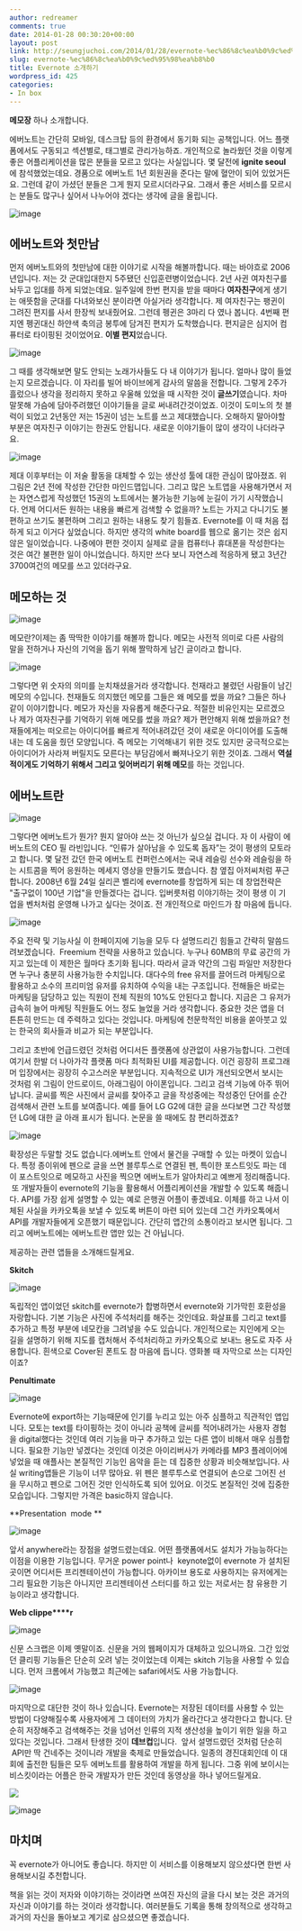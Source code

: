 ```yaml
---
author: redreamer
comments: true
date: 2014-01-28 00:30:20+00:00
layout: post
link: http://seungjuchoi.com/2014/01/28/evernote-%ec%86%8c%ea%b0%9c%ed%95%98%ea%b8%b0/
slug: evernote-%ec%86%8c%ea%b0%9c%ed%95%98%ea%b8%b0
title: Evernote 소개하기
wordpress_id: 425
categories:
- In box
---
```


**메모장** 하나 소개합니다.

에버노트는 간단히 모바일, 데스크탑 등의 환경에서 동기화 되는 공책입니다. 어느 플랫폼에서도 구동되고 섹션별로, 태그별로 관리가능하죠. 개인적으로 놀라웠던 것을 이렇게 좋은 어플리케이션을 많은 분들을 모르고 있다는 사실입니다. 몇 달전에 **ignite seoul**에 참석했었는데요. 경품으로 에버노트 1년 회원권을 준다는 말에 혈안이 되어 있었거든요. 그런데 같이 가셨던 분들은 그게 뭔지 모르시더라구요. 그래서 좋은 서비스를 모르시는 분들도 많구나 싶어서 나누어야 겠다는 생각에 글을 올립니다.

![image](http://media.tumblr.com/0c8e56bd462aa1e0eaa18188981ab000/tumblr_inline_mwehzkRGQf1qza1m0.png)


## 에버노트와 첫만남


먼저 에버노트와의 첫만남에 대한 이야기로 시작을 해볼까합니다. 때는 바야흐로 2006년입니다. 저는 갓 군대입대한지 5주됐던 신입훈련병이었습니다. 2년 사귄 여자친구를 놔두고 입대를 하게 되었는데요. 일주일에 한번 편지을 받을 때마다 **여자친구**에게 생기는 애뜻함을 군대를 다녀와보신 분이라면 아실거라 생각합니다. 제 여자친구는 팽귄이 그려진 편지를 사서 한장씩 보내줬어요. 그런데 펭귄은 3마리 다 였나 봅니다. 4번째 편지엔 펭귄대신 하얀색 축의금 봉투에 담겨진 편지가 도착했습니다. 편지글은 심지어 컴퓨터로 타이핑된 것이었어요. **이별 편지**었습니다.

![image](http://media.tumblr.com/a228cad05b92d8b2fea0407739483a39/tumblr_inline_mwehyiCuDO1qza1m0.png)

그 때를 생각해보면 말도 안되는 노래가사들도 다 내 이야기가 됩니다. 얼마나 많이 들었는지 모르겠습니다. 이 자리를 빌어 바이브에게 감사의 말씀을 전합니다. 그렇게 2주가 흘렀으나 생각을 정리하지 못하고 우울해 있었을 때 시작한 것이 **글쓰기**였습니다. 차마 말못해 가슴에 담아주려했던 이야기들을 글로 써내려간것이었죠. 이것이 도미노의 첫 블럭이 되었고 2년동안 저는 15권이 넘는 노트를 쓰고 제대했습니다. 오해하지 말아야할 부분은 여자친구 이야기는 한권도 안됩니다. 새로운 이야기들이 많이 생각이 나더라구요.

![image](http://media.tumblr.com/3a0f8e08eba1ee03f5a19fbc9dbe59bb/tumblr_inline_mwehwwIoWz1qza1m0.png)

제대 이후부터는 이 저술 활동을 대체할 수 있는 생산성 툴에 대한 관심이 많아졌죠. 위 그림은 2년 전에 작성한 간단한 마인드맵입니다. 그리고 많은 노트앱을 사용해가면서 저는 자연스럽게 작성했던 15권의 노트에서는 불가능한 기능에 눈길이 가기 시작했습니다. 언제 어디서든 원하는 내용을 빠르게 검색할 수 없을까? 노트는 가지고 다니기도 불편하고 쓰기도 불편하며 그리고 원하는 내용도 찾기 힘들죠. Evernote를 이 때 처음 접하게 되고 이거다 싶었습니다. 하지만 생각의 white board를 웹으로 옮기는 것은 쉽지 않은 일이었습니다. 나중에야 편한 것이지 실제로 글을 컴퓨터나 휴대폰을 작성한다는 것은 여간 불편한 일이 아니었습니다. 하지만 쓰다 보니 자연스레 적응하게 됐고 3년간 3700여건의 메모를 쓰고 있더라구요.


## 메모하는 것


![image](http://media.tumblr.com/97dc0ec5401772a208d426ed7d9365e1/tumblr_inline_mwei1fVSjJ1qza1m0.png)

메모란?이제는 좀 딱딱한 이야기를 해볼까 합니다. 메모는 사전적 의미로 다른 사람의 말을 전하거나 자신의 기억을 돕기 위해 짤막하게 남긴 글이라고 합니다.

![image](http://media.tumblr.com/ce3fff657f542adc5d159deb55e10fb5/tumblr_inline_mwei3gxoMR1qza1m0.png)

그렇다면 위 숫자의 의미를 눈치채셨을거라 생각합니다. 천재라고 불렸던 사람들이 남긴 메모의 수입니다. 천재들도 의지했던 메모를 그들은 왜 메모를 썼을 까요? 그들은 하나같이 이야기합니다. 메모가 자신을 자유롭게 해준다구요. 적절한 비유인지는 모르겠으나 제가 여자친구를 기억하기 위해 메모를 썼을 까요? 제가 편안해지 위해 썼을까요? 천재들에게는 떠오르는 아이디어를 빠르게 적어내려갔던 것이 새로운 아디이어를 도출해 내는 데 도움을 줬던 모양입니다. 즉 메모는 기억해내기 위한 것도 있지만 궁극적으로는 아이디어가 사라져 버릴지도 모른다는 부담감에서 빠져나오기 위한 것이죠. 그래서 **역설적이게도 기억하기 위해서 그리고 잊어버리기 위해 메모**를 하는 것입니다.


## 에버노트란


![image](http://media.tumblr.com/971b1f592dbb0561cf31c9114f90d83b/tumblr_inline_mwei55WkGx1qza1m0.png)

그렇다면 에버노트가 뭔가? 뭔지 알아야 쓰는 것 아닌가 싶으실 겁니다. 자 이 사람이 에버노트의 CEO 필 라빈입니다. “인류가 살아남을 수 있도록 돕자”는 것이 평생의 모토라고 합니다. 몇 달전 갔던 한국 에버노트 컨퍼런스에서는 국내 레슬링 선수와 레슬링을 하는 시트콤을 찍어 응원하는 메세지 영상을 만들기도 했습니다. 참 옆집 아저씨처럼 푸근합니다. 2008년 6월 24일 실리콘 벨리에 evernote를 창업하게 되는 데 창업전략은 "출구없이 100년 기업"을 만들겠다는 겁니다. 입버릇처럼 이야기하는 것이 평생 이 기업을 벤처처럼 운영해 나가고 싶다는 것이죠. 전 개인적으로 마인드가 참 마음에 듭니다.

![image](http://media.tumblr.com/a59c42108230e9a23ebca4f24572f5c6/tumblr_inline_mwei89PTxW1qza1m0.png)

주요 전략 및 기능사실 이 한페이지에 기능을 모두 다 설명드리긴 힘들고 간략히 말씀드려보겠습니다.  Freemium 전략을 사용하고 있습니다. 누구나 60MB의 무료 공간의 가지고 있는데 이 제한은 월마다 초기화 됩니다. 따라서 글과 약간의 그림 파일만 저장한다면 누구나 충분히 사용가능한 수치입니다. 대다수의 free 유저를 끌어드려 마케팅으로 활용하고 소수의 프리미엄 유저를 유치하여 수익을 내는 구조입니다. 전해들은 바로는 마케팅을 담당하고 있는 직원이 전체 직원의 10%도 안된다고 합니다. 지금은 그 유저가 급속히 늘어 마케팅 직원들도 어느 정도 늘었을 거라 생각합니다. 중요한 것은 앱을 더 튼튼히 만드는 데 주력하고 있다는 것입니다. 마케팅에 천문학적인 비용을 쏟아붓고 있는 한국의 회사들과 비교가 되는 부분입니다.

그리고 초반에 언급드렸던 것처럼 어디서든 플랫폼에 상관없이 사용가능합니다. 그런데 여기서 한발 더 나아가각 플랫폼 마다 최적화된 UI를 제공합니다. 이건 굉장히 프로그래머 입장에서는 굉장히 수고스러운 부분입니다. 지속적으로 UI가 개선되오면서 보시는 것처럼 위 그림이 안드로이드, 아래그림이 아이폰입니다. 그리고 검색 기능에 아주 뛰어납니다. 글씨를 찍은 사진에서 글씨를 찾아주고 글을 작성중에는 작성중인 단어를 순간검색해서 관련 노트를 보여줍니다. 예를 들어 LG G2에 대한 글을 쓰다보면 그간 작성했던 LG에 대한 글 아래 표시가 됩니다. 논문을 쓸 때에도 참 편리하겠죠?

![image](http://media.tumblr.com/49cea5baa5fbeee359a90f7fd42fc3bb/tumblr_inline_mweisaYL3T1qza1m0.png)

확장성은 두말할 것도 없습니다.에버노트 안에서 물건을 구매할 수 있는 마켓이 있습니다. 특정 종이위에 펜으로 글을 쓰면 블루투스로 연결된 펜, 특이한 포스트잇도 파는 데 이 포스트잇으로 메모하고 사진을 찍으면 에버노트가 알아차리고 예쁘게 정리해줍니다.  또 개발자들이 evernote의 기능을 활용해서 어플리케이션을 개발할 수 있도록 해줍니다. API를 가장 쉽게 설명할 수 있는 예로 은행권 어플이 좋겠네요. 이체를 하고 나서 이체된 사실을 카카오톡을 보낼 수 있도록 버튼이 마련 되어 있는데 그건 카카오톡에서 API를 개발자들에게 오픈했기 때문입니다. 간단히 앱간의 소통이라고 보시면 됩니다. 그리고 에버노트에는 에버노트란 앱만 있는 건 아닙니다.

제공하는 관련 앱들을 소개해드릴게요.

**Skitch**

![image](http://media.tumblr.com/e8ca9da45c86c3fd348140a28495d6b1/tumblr_inline_mweitb6TSC1qza1m0.png)

독립적인 앱이었던 skitch를 evernote가 합병하면서 evernote와 기가막힌 호환성을 자랑합니다. 기본 기능은 사진에 주석처리를 해주는 것인데요. 화살표를 그리고 text를 추가하고 특정 부분에 네모칸을 그려넣을 수도 있습니다. 개인적으로는 지인에게 오는 길을 설명하기 위해 지도를 캡처해서 주석처리하고 카카오톡으로 보내느 용도로 자주 사용합니다. 흰색으로 Cover된 폰트도 참 마음에 듭니다. 영화볼 때 자막으로 쓰는 디자인이죠?

**Penultimate**

![image](http://media.tumblr.com/c605c6562f8837722e9680838d0c3ece/tumblr_inline_mweir0FJ2z1qza1m0.png)

Evernote에 export하는 기능때문에 인기를 누리고 있는 아주 심플하고 직관적인 앱입니다. 모토는 text를 타이핑하는 것이 아니라 공책에 글씨를 적어내려가는 사용자 경험을 digital했다는 것인데 여러 기능을 마구 추가하고 있는 다른 앱이 비해서 매우 심플합니다. 필요한 기능만 넣겠다는 것인데 이것은 아이리버사가 카메라를 MP3 플레이어에 넣었을 때 애플사는 본질적인 기능인 음악을 듣는 데 집중한 상황과 비슷해보입니다. 사실 writing앱들은 기능이 너무 많아요. 위 펜은 블루투스로 연결되어 손으로 그어진 선을 무시하고 펜으로 그어진 것만 인식하도록 되어 있어요. 이것도 본질적인 것에 집중한 모습입니다. 그렇지만 가격은 basic하지 않습니다.

**Presentation  mode **

![image](http://media.tumblr.com/7ec3731987caad91cda7060f6fadd4de/tumblr_inline_mwej8syXZx1qza1m0.png)

앞서 anywhere라는 장점을 설명드렸는데요. 어떤 플랫폼에서도 설치가 가능능하다는 이점을 이용한 기능입니다. 무거운 power point나  keynote없이 evernote 가 설치된 곳이면 어디서든 프리젠테이션이 가능합니다. 아카이브 용도로 사용하지는 유저에게는 그리 필요한 기능은 아니지만 프리젠테이션 스터디를 하고 있는 저로서는 참 유용한 기능이라고 생각합니다.

**Web clippe****r**

![image](http://media.tumblr.com/e39bf47d08289981195812229cab4745/tumblr_inline_mwejdhkBcp1qza1m0.png)

신문 스크랩은 이제 옛말이죠. 신문을 거의 웹페이지가 대체하고 있으니까요. 그간 있었던 클리핑 기능들은 단순히 오려 넣는 것이었는데 이제는 skitch 기능을 사용할 수 있습니다. 먼저 크롬에서 가능했고 최근에는 safari에서도 사용 가능합니다.

![image](http://media.tumblr.com/870ef6e17a17435ac46e7503323f4985/tumblr_inline_mwejjsoJs61qza1m0.png)

마지막으로 대단한 것이 하나 있습니다. Evernote는 저장된 데이터를 사용할 수 있는 방법이 다양해질수록 사용자에게 그 데이터의 가치가 올라간다고 생각한다고 합니다. 단순히 저장해주고 검색해주는 것을 넘어선 인류의 지적 생산성을 높이기 위한 일을 하고 있다는 것입니다. 그래서 탄생한 것이 **데브컵**입니다.  앞서 설명드렸던 것처럼 단순히  API만 딱 건네주는 것이니라 개발을 축제로 만들었습니다. 일종의 경진대회인데 이 대회에 출전한 팀들은 모두 에버노트를 활용하여 개발을 하게 됩니다. 그중 위에 보이시는 비스킷이라는 어플은 한국 개발자가 만든 것인데 동영상을 하나 넣어드릴게요.

[![](http://assets.tumblr.com/images/inline_placeholder.png)](http://redreamer.tumblr.com/post/67243380978/evernote)

![image](http://media.tumblr.com/91beccdf36c2a329dcee552aac015f1d/tumblr_inline_mwejl1uZQN1qza1m0.png)


## **마치며**


꼭 evernote가 아니어도 좋습니다. 하지만 이 서비스를 이용해보지 않으셨다면 한번 사용해보시길 추천합니다.

책을 읽는 것이 저자와 이야기하는 것이라면 쓰여진 자신의 글을 다시 보는 것은 과거의 자신과 이야기를 하는 것이라 생각합니다. 여러분들도 기록을 통해 창의적으로 생각하고 과거의 자신을 돌아보고 계기로 삼으셨으면 좋겠습니다.
